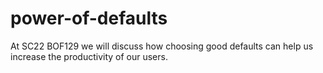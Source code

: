 # power-of-defaults
At SC22 BOF129 we will discuss how choosing good defaults can help us increase the productivity of our users.
